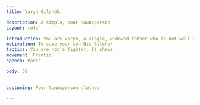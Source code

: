 ```yaml
---
title: Varyn Gilchek

description: A simple, poor townsperson
Layout: role

introduction: You are Varyn, a single, widowed father who is not well off. You were forced to choose between food and your tithe to the Bloody Fist, and you chose food. The payment for making such a choice is steep. The Tarrasch have abducted your son Vosnic "Nic" in payment, and you have come to town to find a group willing to rescue him.
motivation: To save your son Nic Gilchek
tactics: You are not a fighter. It shows.
movement: Frantic
speech: Panic

body: 50
 

costuming: Poor townsperson clothes

---
```

